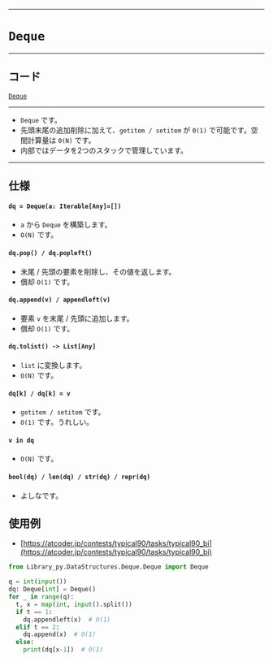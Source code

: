 ____

# `Deque`

____

## コード

[`Deque`](https://github.com/titan-23/Library_py/blob/main/DataStructures/Deque/Deque.py)
<!-- code=https://github.com/titan-23/Library_py/blob/main/DataStructures\Deque\Deque_.py -->

____

- `Deque` です。
- 先頭末尾の追加削除に加えて、`getitem / setitem` が `Θ(1)` で可能です。空間計算量は `Θ(N)` です。
- 内部ではデータを2つのスタックで管理しています。

____

## 仕様

#### `dq = Deque(a: Iterable[Any]=[])`

- `a` から `Deque` を構築します。
- `O(N)` です。

#### `dq.pop() / dq.popleft()`

- 末尾 / 先頭の要素を削除し、その値を返します。
- 償却 `O(1)` です。

#### `dq.append(v) / appendleft(v)`

- 要素 `v` を末尾 / 先頭に追加します。
- 償却 `O(1)` です。

#### `dq.tolist() -> List[Any]`

- `list` に変換します。 
- `O(N)` です。

#### `dq[k] / dq[k] = v`

- `getitem / setitem` です。
- `O(1)` です。うれしい。

#### `v in dq`

- `O(N)` です。

#### `bool(dq) / len(dq) / str(dq) / repr(dq)`

- よしなです。


## 使用例

- [https://atcoder.jp/contests/typical90/tasks/typical90_bi](https://atcoder.jp/contests/typical90/tasks/typical90_bi)

```python
from Library_py.DataStructures.Deque.Deque import Deque

q = int(input())
dq: Deque[int] = Deque()
for _ in range(q):
  t, x = map(int, input().split())
  if t == 1:
    dq.appendleft(x)  # O(1)
  elif t == 2:
    dq.append(x)  # O(1)
  else:
    print(dq[x-1])  # O(1)
```
